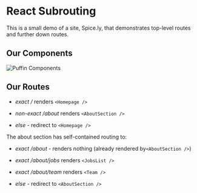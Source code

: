 React Subrouting
================

This is a small demo of a site, Spice.ly, that demonstrates top-level
routes and further down routes.

Our Components
--------------

![Puffin Components](./meta/puffins.svg)

Our Routes
----------

- _exact_ */* renders `<Homepage />`

- _non-exact_ */about* renders `<AboutSection />`

- _else_ - redirect to `<Homepage />`

The about section has self-contained routing to:

- _exact_ */about* - renders nothing (already rendered by`<AboutSection />`)

- _exact_ */about/jobs* renders `<JobsList />`

- _exact_ */about/team* renders `<Team />`

- _else_ - redirect to `<AboutSection />`

